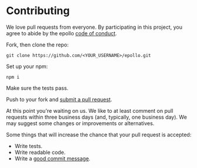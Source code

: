 # Contributing

We love pull requests from everyone. By participating in this project, you
agree to abide by the epollo [code of conduct].

[code of conduct]: https://github.com/MartinKondor/epollo/blob/master/CODE_OF_CONDUCT.md

Fork, then clone the repo:

    git clone https://github.com/<YOUR_USERNAME>/epollo.git

Set up your npm:

    npm i

Make sure the tests pass.

Push to your fork and [submit a pull request][pr].

[pr]: https://github.com/MartinKondor/epollo/blob/master/PULL_REQUEST_TEMPLATE.md

At this point you're waiting on us. We like to at least comment on pull requests
within three business days (and, typically, one business day). We may suggest
some changes or improvements or alternatives.

Some things that will increase the chance that your pull request is accepted:

* Write tests.
* Write readable code.
* Write a [good commit message][commit].

[commit]: http://tbaggery.com/2008/04/19/a-note-about-git-commit-messages.html

